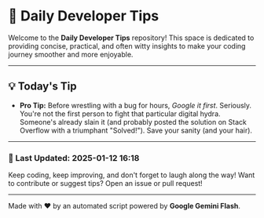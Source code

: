 
# 🌟 Daily Developer Tips

Welcome to the **Daily Developer Tips** repository! This space is dedicated to providing concise, practical, and often witty insights to make your coding journey smoother and more enjoyable.

---

## 💡 Today's Tip

- **Pro Tip:**  Before wrestling with a bug for hours,  *Google it first*.  Seriously.  You're not the first person to fight that particular digital hydra.  Someone's already slain it (and probably posted the solution on Stack Overflow with a triumphant "Solved!"). Save your sanity (and your hair).

---

### 📅 Last Updated: 2025-01-12 16:18

Keep coding, keep improving, and don't forget to laugh along the way! Want to contribute or suggest tips? Open an issue or pull request!

---

Made with ❤️ by an automated script powered by **Google Gemini Flash**.

